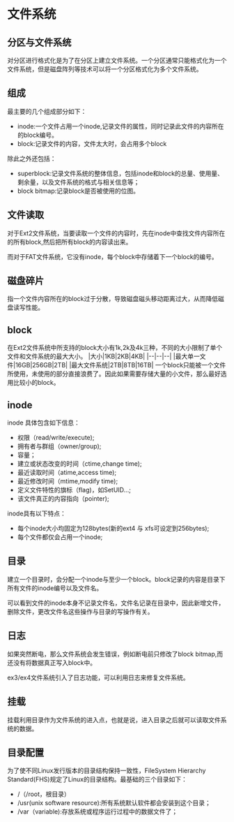 # 文件系统
## 分区与文件系统
对分区进行格式化是为了在分区上建立文件系统。一个分区通常只能格式化为一个文件系统，但是磁盘阵列等技术可以将一个分区格式化为多个文件系统。

## 组成
最主要的几个组成部分如下：
- inode:一个文件占用一个inode,记录文件的属性，同时记录此文件的内容所在的block编号。
- block:记录文件的内容，文件太大时，会占用多个block

除此之外还包括：
- superblock:记录文件系统的整体信息，包括inode和block的总量、使用量、剩余量，以及文件系统的格式与相关信息等；
- block bitmap:记录block是否被使用的位图。

## 文件读取
对于Ext2文件系统，当要读取一个文件的内容时，先在inode中查找文件内容所在的所有block,然后把所有block的内容读出来。

而对于FAT文件系统，它没有inode，每个block中存储着下一个block的编号。

## 磁盘碎片
指一个文件内容所在的block过于分散，导致磁盘磁头移动距离过大，从而降低磁盘读写性能。

## block
在Ext2文件系统中所支持的block大小有1k,2k及4k三种，不同的大小限制了单个文件和文件系统的最大大小。
|大小|1KB|2KB|4KB|
|--|--|--|
|最大单一文件|16GB|256GB|2TB|
|最大文件系统|2TB|8TB|16TB|
一个block只能被一个文件所使用，未使用的部分直接浪费了。因此如果需要存储大量的小文件，那么最好选用比较小的block。

## inode
inode 具体包含如下信息：
- 权限（read/write/execute);
- 拥有者与群组（owner/group);
- 容量；
- 建立或状态改变的时间（ctime,change time);
- 最近读取时间（atime,access time);
- 最近修改时间（mtime,modify time);
- 定义文件特性的旗标（flag)，如SetUID...;
- 该文件真正的内容指向（pointer);

inode具有以下特点：
- 每个inode大小均固定为128bytes(新的ext4 与 xfs可设定到256bytes);
- 每个文件都仅会占用一个inode;

## 目录
建立一个目录时，会分配一个inode与至少一个block。block记录的内容是目录下所有文件的inode编号以及文件名。

可以看到文件的inode本身不记录文件名，文件名记录在目录中，因此新增文件，删除文件，更改文件名这些操作与目录的写操作有关。

## 日志
如果突然断电，那么文件系统会发生错误，例如断电前只修改了block bitmap,而还没有将数据真正写入block中。

ex3/ex4文件系统引入了日志功能，可以利用日志来修复文件系统。

## 挂载
挂载利用目录作为文件系统的进入点，也就是说，进入目录之后就可以读取文件系统的数据。

## 目录配置
为了使不同Linux发行版本的目录结构保持一致性，FileSystem Hierarchy Standard(FHS)规定了Linux的目录结构。最基础的三个目录如下：
- /（/root，根目录）
- /usr(unix software resource):所有系统默认软件都会安装到这个目录；
- /var（variable):存放系统或程序运行过程中的数据文件了；
